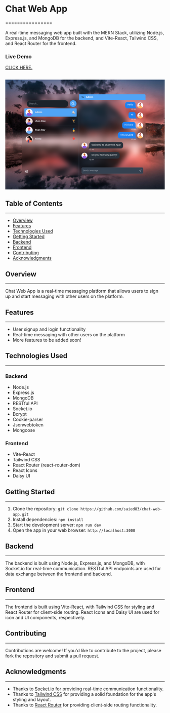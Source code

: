 # Chat Web App

================

A real-time messaging web app built with the MERN Stack, utilizing Node.js, Express.js, and MongoDB for the backend, and Vite-React, Tailwind CSS, and React Router for the frontend.

### Live Demo

<a href="https://chat-web-app-guai.onrender.com/">CLICK HERE.</a>

##

![](https://github.com/saied83/chat-web-app/blob/main/chat-web-app.png?raw=true)

## Table of Contents

---

- [Overview](#overview)
- [Features](#features)
- [Technologies Used](#technologies-used)
- [Getting Started](#getting-started)
- [Backend](#backend)
- [Frontend](#frontend)
- [Contributing](#contributing)
- [Acknowledgments](#acknowledgments)

## Overview

---

Chat Web App is a real-time messaging platform that allows users to sign up and start messaging with other users on the platform.

## Features

---

- User signup and login functionality
- Real-time messaging with other users on the platform
- More features to be added soon!

## Technologies Used

---

### Backend

- Node.js
- Express.js
- MongoDB
- RESTful API
- Socket.io
- Bcrypt
- Cookie-parser
- Jsonwebtoken
- Mongoose

### Frontend

- Vite-React
- Tailwind CSS
- React Router (react-router-dom)
- React Icons
- Daisy UI

## Getting Started

---

1. Clone the repository: `git clone https://github.com/saied83/chat-web-app.git`
2. Install dependencies: `npm install`
3. Start the development server: `npm run dev`
4. Open the app in your web browser: `http://localhost:3000`

## Backend

---

The backend is built using Node.js, Express.js, and MongoDB, with Socket.io for real-time communication. RESTful API endpoints are used for data exchange between the frontend and backend.

## Frontend

---

The frontend is built using Vite-React, with Tailwind CSS for styling and React Router for client-side routing. React Icons and Daisy UI are used for icon and UI components, respectively.

## Contributing

---

Contributions are welcome! If you'd like to contribute to the project, please fork the repository and submit a pull request.

## Acknowledgments

---

- Thanks to [Socket.io](https://socket.io/) for providing real-time communication functionality.
- Thanks to [Tailwind CSS](https://tailwindcss.com/) for providing a solid foundation for the app's styling and layout.
- Thanks to [React Router](https://reactrouter.com/) for providing client-side routing functionality.
